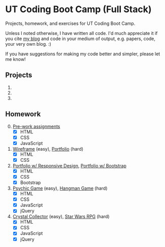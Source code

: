# UT Coding Boot Camp (Full Stack)
Projects, homework, and exercises for UT Coding Boot Camp.

Unless I noted otherwise, I have written all code. I'd much appreciate it if you cite [my blog](https://crunchingnumbers.live) and code in your medium of output, e.g. papers, code, your very own blog. :)

If you have suggestions for making my code better and simpler, please let me know!

## Projects
1. 
2. 
3. 

## Homework
0. [Pre-work assignments](https://ijlee2.github.io/UT-Coding-Boot-Camp/Homework/hw0/Module-8/fanpage.html)
    - [x] HTML
    - [x] CSS
    - [x] JavaScript
    
1. [Wireframe](https://ijlee2.github.io/UT-Coding-Boot-Camp/Homework/hw1/Wireframe/) (easy), [Portfolio](https://ijlee2.github.io/UT-Coding-Boot-Camp/Homework/hw1/Basic-Portfolio) (hard)
    - [x] HTML
    - [x] CSS
    
2. [Portfolio w/ Responsive Design](https://ijlee2.github.io/UT-Coding-Boot-Camp/Homework/hw2/Responsive-Portfolio/), [Portfolio w/ Bootstrap](https://ijlee2.github.io/UT-Coding-Boot-Camp/Homework/hw2/Bootstrap-Portfolio/)
    - [x] HTML
    - [x] CSS
    - [x] Bootstrap
    
3. [Psychic Game](https://ijlee2.github.io/UT-Coding-Boot-Camp/Homework/hw3/Psychic-Game/) (easy), [Hangman Game](https://ijlee2.github.io/UT-Coding-Boot-Camp/Homework/hw3/Hangman-Game/) (hard)
    - [x] HTML
    - [x] CSS
    - [x] JavaScript
    - [x] jQuery

4. [Crystal Collector](ijlee2.github.io/UT-Coding-Boot-Camp/Homework/hw4/Crystal-Collector/) (easy), [Star Wars RPG](ijlee2.github.io/UT-Coding-Boot-Camp/Homework/hw4/Star-Wars-RPG) (hard)
    - [x] HTML
    - [x] CSS
    - [x] JavaScript
    - [x] jQuery
